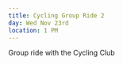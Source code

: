 ```yaml
---
title: Cycling Group Ride 2
day: Wed Nov 23rd
location: 1 PM
---
```


Group ride with the Cycling Club
